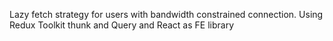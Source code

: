 Lazy fetch strategy for users with bandwidth constrained connection. Using Redux Toolkit thunk and Query and React as FE library